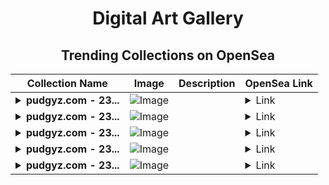 <div align="center">

# Digital Art Gallery

## Trending Collections on OpenSea

| Collection Name                       | Image                                                                                     | Description                       | OpenSea Link                                                                                          |
|---------------------------------------|-------------------------------------------------------------------------------------------|-----------------------------------|--------------------------------------------------------------------------------------------------------|
| **<details><summary>pudgyz.com - 23...</summary>pudgyz.com - 233.000$ Drop</details>** | ![Image](https://i.seadn.io/s/raw/files/f0dc790f330a5da82dee7afb61c9d684.png?w=500&auto=format?w=200&auto=format) |  | <details><summary>Link</summary>[pudgyz.com - 233.000$ Drop](https://opensea.io/collection/pudgyz-com-233-000-drop-384)</details> |
| **<details><summary>pudgyz.com - 23...</summary>pudgyz.com - 233.000$ Drop</details>** | ![Image](https://i.seadn.io/s/raw/files/f0dc790f330a5da82dee7afb61c9d684.png?w=500&auto=format?w=200&auto=format) |  | <details><summary>Link</summary>[pudgyz.com - 233.000$ Drop](https://opensea.io/collection/pudgyz-com-233-000-drop-383)</details> |
| **<details><summary>pudgyz.com - 23...</summary>pudgyz.com - 233.000$ Drop</details>** | ![Image](https://i.seadn.io/s/raw/files/f0dc790f330a5da82dee7afb61c9d684.png?w=500&auto=format?w=200&auto=format) |  | <details><summary>Link</summary>[pudgyz.com - 233.000$ Drop](https://opensea.io/collection/pudgyz-com-233-000-drop-382)</details> |
| **<details><summary>pudgyz.com - 23...</summary>pudgyz.com - 233.000$ Drop</details>** | ![Image](https://i.seadn.io/s/raw/files/f0dc790f330a5da82dee7afb61c9d684.png?w=500&auto=format?w=200&auto=format) |  | <details><summary>Link</summary>[pudgyz.com - 233.000$ Drop](https://opensea.io/collection/pudgyz-com-233-000-drop-381)</details> |
| **<details><summary>pudgyz.com - 23...</summary>pudgyz.com - 233.000$ Drop</details>** | ![Image](https://i.seadn.io/s/raw/files/f0dc790f330a5da82dee7afb61c9d684.png?w=500&auto=format?w=200&auto=format) |  | <details><summary>Link</summary>[pudgyz.com - 233.000$ Drop](https://opensea.io/collection/pudgyz-com-233-000-drop-380)</details> |

</div>